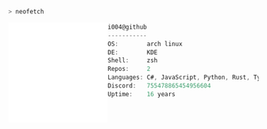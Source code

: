 ```bash
> neofetch
```

<img src="Logo.png" align="left" width=200>

```cs
i004@github
-----------
OS:        arch linux
DE:        KDE
Shell:     zsh
Repos:     2
Languages: C#, JavaScript, Python, Rust, TypeScript
Discord:   755478865454956604
Uptime:    16 years
```
<!--- the uptime is actually my age 💀 --->
